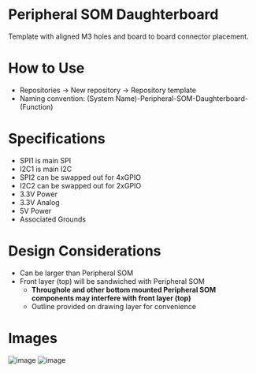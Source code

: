 # Peripheral SOM Daughterboard
Template with aligned M3 holes and board to board connector placement.

# How to Use
- Repositories -> New repository -> Repository template
- Naming convention: (System Name)-Peripheral-SOM-Daughterboard-(Function)

# Specifications
- SPI1 is main SPI
- I2C1 is main I2C
- SPI2 can be swapped out for 4xGPIO
- I2C2 can be swapped out for 2xGPIO
- 3.3V Power
- 3.3V Analog
- 5V Power
- Associated Grounds

# Design Considerations
- Can be larger than Peripheral SOM
- Front layer (top) will be sandwiched with Peripheral SOM
  - **Throughole and other bottom mounted Peripheral SOM components may interfere with front layer (top)**
  - Outline provided on drawing layer for convenience

# Images
![image](https://github.com/lhr-solar/Peripheral-SOM-Daughterboard-Template/assets/89665539/a94c2161-674a-4dec-a41e-15f87d97375c)
![image](https://github.com/lhr-solar/Peripheral-SOM-Daughterboard-Template/assets/89665539/f9905dd1-f083-41d3-b77d-e2b347df0191)
